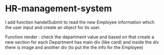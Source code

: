 # HR-management-system
I add function handelSubmit to read the new Employee information which the user input and create an object for tis user.

Function render : check the department value and based on that create a new section for each Department has main div (like card) and inside the div there is image and another div (to put the the info for the Employee) 
